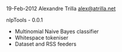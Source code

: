 19-Feb-2012  Alexandre Trilla  <alex@atrilla.net>

nlpTools - 0.0.1

* Multinomial Naive Bayes classifier
* Whitespace tokeniser
* Dataset and RSS feeders
